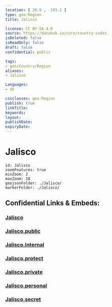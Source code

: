 ```yaml
---
location: [ 20.9 , -103.2 ] 
type: geo-Region
title: Jalisco

license: CC BY-SA 4.0
source: https://datahub.io/core/country-codes
isDeleted: false
isReadOnly: false
draft: false
confidential: public

tags:
- geo/Country/Region
aliases:
- Jalisco

Languages:
- de

cssclasses: geo-Region
publish: true
linkTitle: 
keywords: 
layout: 
publishDate: 
expiryDate: 
---
```


# Jalisco

```leaflet
id: Jalisco
zoomFeatures: true 
minZoom: 2 
maxZoom: 18
geojsonFolder: ./Jalisco/
markerFolder: ./Jalisco/
```


## Confidential Links & Embeds: 

### [Jalisco](/_Standards/Earth/Continent/America~Central/Mexico/States~Mexico/Jalisco.md) 

### [Jalisco.public](/_public/Earth/Continent/America~Central/Mexico/States~Mexico/Jalisco.public.md) 

### [Jalisco.internal](/_internal/Earth/Continent/America~Central/Mexico/States~Mexico/Jalisco.internal.md) 

### [Jalisco.protect](/_protect/Earth/Continent/America~Central/Mexico/States~Mexico/Jalisco.protect.md) 

### [Jalisco.private](/_private/Earth/Continent/America~Central/Mexico/States~Mexico/Jalisco.private.md) 

### [Jalisco.personal](/_personal/Earth/Continent/America~Central/Mexico/States~Mexico/Jalisco.personal.md) 

### [Jalisco.secret](/_secret/Earth/Continent/America~Central/Mexico/States~Mexico/Jalisco.secret.md)

